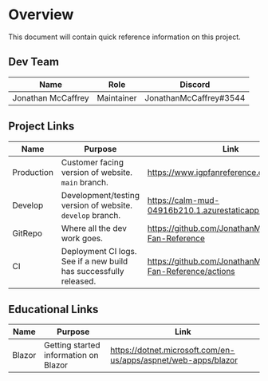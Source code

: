 # Overview

This document will contain quick reference information on this project.

## Dev Team

| Name               | Role       | Discord                |
|--------------------|------------|------------------------|
| Jonathan McCaffrey | Maintainer | JonathanMcCaffrey#3544 |

## Project Links

| Name       | Purpose                                                           | Link                                                           |
|------------|-------------------------------------------------------------------|----------------------------------------------------------------|
| Production | Customer facing version of website. `main` branch.                | https://www.igpfanreference.com/                               |
| Develop    | Development/testing version of website. `develop` branch.         | https://calm-mud-04916b210.1.azurestaticapps.net/              |
| GitRepo    | Where all the dev work goes.                                      | https://github.com/JonathanMcCaffrey/IGP-Fan-Reference         |
| CI         | Deployment CI logs. See if a new build has successfully released. | https://github.com/JonathanMcCaffrey/IGP-Fan-Reference/actions |

## Educational Links

| Name   | Purpose                               | Link                                                           |
|--------|---------------------------------------|----------------------------------------------------------------|
| Blazor | Getting started information on Blazor | https://dotnet.microsoft.com/en-us/apps/aspnet/web-apps/blazor |
